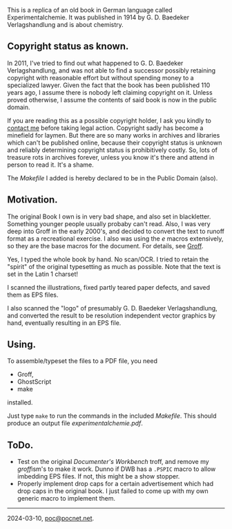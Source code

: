 This is a replica of an old book in German language called Experimentalchemie.
It was published in 1914 by G. D. Baedeker Verlagshandlung and is about
chemistry.

## Copyright status as known.
In 2011, I've tried to find out what happened to G. D. Baedeker
Verlagshandlung, and was not able to find a successor possibly retaining
copyright with reasonable effort but without spending money to a specialized
lawyer. Given the fact that the book has been published 110 years ago, I assume
there is nobody left claiming copyright on it. Unless proved otherwise, I
assume the contents of said book is now in the public domain.

If you are reading this as a possible copyright holder, I ask you kindly to
[contact me](mailto:poc@pocnet.net) before taking legal action. Copyright sadly
has become a minefield for laymen. But there are so many works in archives and
libraries which can't be published online, because their copyright status is
unknown and reliably determining copyright status is prohibitively costly. So,
lots of treasure rots in archives forever, unless you know it's there and attend
in person to read it. It's a shame.

The *Makefile* I added is hereby declared to be in the Public Domain (also).

## Motivation.
The original Book I own is in very bad shape, and also set in blackletter.
Something younger people usually probaby can't read. Also, I was very deep into
Groff in the early 2000's, and decided to convert the text to runoff format as
a recreational exercise. I also was using the *e* macros extensively, so they
are the base macros for the document. For details, see
[Groff](https://en.wikipedia.org/wiki/Groff_(software)).

Yes, I typed the whole book by hand. No scan/OCR. I tried to retain the "spirit"
of the original typesetting as much as possible. Note that the text is set in
the Latin 1 charset!

I scanned the illustrations, fixed partly teared paper defects, and saved them
as EPS files.

I also scanned the "logo" of presumably G. D. Baedeker Verlagshandlung, and
converted the result to be resolution independent vector graphics by hand,
eventually resulting in an EPS file.

## Using.
To assemble/typeset the files to a PDF file, you need
- Groff,
- GhostScript
- make

installed.

Just type `make` to run the commands in the included *Makefile*. This should
produce an output file *experimentalchemie.pdf*.

## ToDo.
- Test on the original *Documenter's Workbench* troff, and remove my
  *groff*ism's to make it work. Dunno if DWB has a `.PSPIC` macro to allow
  imbedding EPS files. If not, this might be a show stopper.
- Properly implement drop caps for a certain advertisement which had drop caps
  in the original book. I just failed to come up with my own generic macro to
  implement them.

----

2024-03-10, poc@pocnet.net.
